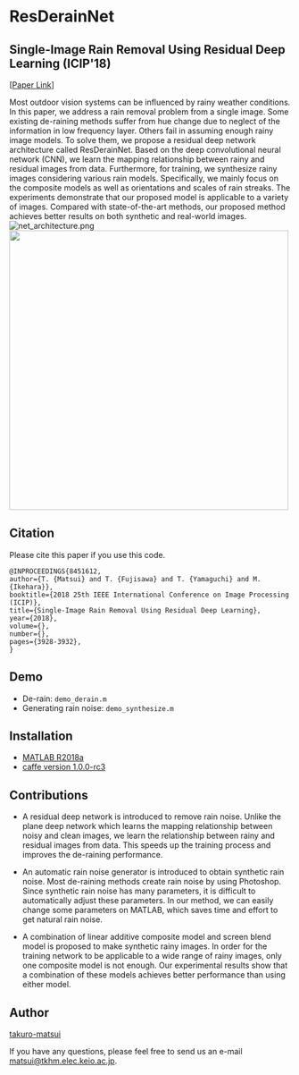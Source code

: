 # ResDerainNet
## Single-Image Rain Removal Using Residual Deep Learning (ICIP'18)
[[Paper Link](https://ieeexplore.ieee.org/document/8451612)] 

Most outdoor vision systems can be influenced by rainy weather conditions. In this paper, we address a rain removal problem from a single image. Some existing de-raining methods suffer from hue change due to neglect of the information in low frequency layer. Others fail in assuming enough rainy image models. To solve them, we propose a residual deep network architecture called ResDerainNet. Based on the deep convolutional neural network (CNN), we learn the mapping relationship between rainy and residual images from data. Furthermore, for training, we synthesize rainy images considering various rain models. Specifically, we mainly focus on the composite models as well as orientations and scales of rain streaks. The experiments demonstrate that our proposed model is applicable to a variety of images. Compared with state-of-the-art methods, our proposed method achieves better results on both synthetic and real-world images.
![net_architecture.png](https://qiita-image-store.s3.amazonaws.com/0/238733/4201579a-04cf-1ef2-86f6-4dd6d29a9c9d.png)
<img src="https://qiita-image-store.s3.amazonaws.com/0/238733/dc272717-b7e8-7e3b-a316-9b37daf15fdb.png" width="500">

## Citation

Please cite this paper if you use this code.

```
@INPROCEEDINGS{8451612, 
author={T. {Matsui} and T. {Fujisawa} and T. {Yamaguchi} and M. {Ikehara}}, 
booktitle={2018 25th IEEE International Conference on Image Processing (ICIP)}, 
title={Single-Image Rain Removal Using Residual Deep Learning}, 
year={2018}, 
volume={}, 
number={}, 
pages={3928-3932},
}
```



## Demo
- De-rain:
`demo_derain.m`
- Generating rain noise:
`demo_synthesize.m`

## Installation
- [MATLAB R2018a](https://ww2.mathworks.cn/en/products/new_products/release2018a.html)
- [caffe version 1.0.0-rc3](http://caffe.berkeleyvision.org/)

## Contributions
- A residual deep network is introduced to remove rain noise.
Unlike the plane deep network which learns the mapping relationship between noisy and clean images, we learn the relationship between rainy and residual images from data.
This speeds up the training process and improves the de-raining performance.


- An automatic rain noise generator is introduced to obtain synthetic rain noise.  Most de-raining methods create rain noise by using Photoshop. Since synthetic rain noise has many parameters, it is difficult to automatically adjust these parameters. In our method, we can easily change some parameters on MATLAB, which saves time and effort to get natural rain noise.

- A combination of linear additive composite model and screen blend model is proposed to make synthetic rainy images.  In order for the training network to be applicable to a wide range of rainy images, only one composite model is not enough. Our experimental results show that a combination of these models achieves better performance than using either model.


## Author

[takuro-matsui](http://tkhm.elec.keio.ac.jp/)

If you have any questions, please feel free to send us an e-mail matsui@tkhm.elec.keio.ac.jp.
